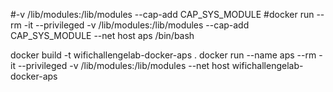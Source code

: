 #-v /lib/modules:/lib/modules --cap-add CAP_SYS_MODULE
#docker run --rm -it --privileged -v /lib/modules:/lib/modules --cap-add CAP_SYS_MODULE --net host aps /bin/bash

docker build -t wifichallengelab-docker-aps  .
docker run --name aps --rm -it --privileged -v /lib/modules:/lib/modules  --net host wifichallengelab-docker-aps
